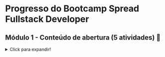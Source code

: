 # Progresso do Bootcamp Spread Fullstack Developer

## Módulo 1 - Conteúdo de abertura (5 atividades) :checkered_flag:
<details>
  <summary>Click para expandir!</summary>
  
  - Atividade 01: Curso. :white_check_mark:

​		Boas-vindas ao Bootcamp: Spread Fullstack Developer

​			:level_slider: Nível: Básico | :hourglass:Duração: 1hr | :memo: Progresso: 100% 

- Atividade 02: Mentoria (Live). :ballot_box_with_check:

​		Mentoria #1: Aula inaugural - Spread

​			:level_slider: Nível: Básico | :hourglass:Duração: 2hr | :memo: Progresso: Aguardando início

- Atividade 03: Curso. :white_check_mark:

​		Lógica de Programação Essencial

​			:level_slider: Nível: Básico | :hourglass:Duração: 4hr | :memo: Progresso: 100%

- Atividade 04: Curso. :white_check_mark:

​		Introdução ao Git e ao GitHub

​			:level_slider: Nível: Básico | :hourglass:Duração: 5hr | :memo: Progresso: 100%

- Atividade 05: Desafio de projeto. :white_check_mark:

​		Criando seu Primeiro Repositório no GitHub Para Compartilhar Seu Progresso

​			:level_slider: Nível: Básico | :hourglass:Duração: 1hr | :memo: Progresso: 100%

​		
</details>


